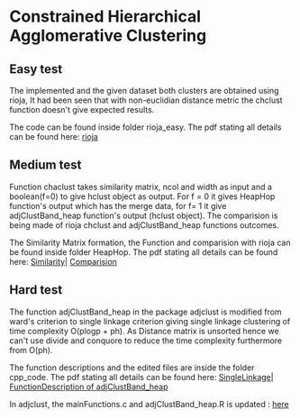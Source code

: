 # Constrained Hierarchical Agglomerative Clustering

## Easy test 
The implemented and the given dataset both clusters are obtained using rioja, It had been seen that with non-euclidian distance metric the chclust function doesn't give expected results.

The code can be found inside folder rioja_easy. 
The pdf stating all details can be found here: [rioja](https://github.com/parismita/gsoc-2017/blob/master/rioja_easy/easy.pdf)

## Medium test 
Function chaclust takes similarity matrix, ncol and width as input and a boolean(f=0) to give hclust object as output. For f = 0 it gives HeapHop function's output which has the merge data, for f= 1 it give adjClustBand_heap function's output (hclust object).
The comparision is being made of rioja chclust and adjClustBand_heap functions outcomes. 

The Similarity Matrix formation, the Function and comparision with rioja can be found inside folder HeapHop. 
The pdf stating all details can be found here: [Similarity](https://github.com/parismita/gsoc-2017/blob/master/HeapHop/similarity.pdf)| [Comparision](https://github.com/parismita/gsoc-2017/blob/master/HeapHop/comp.pdf)

## Hard test 
The function adjClustBand_heap in the package adjclust is modified from ward's criterion to single linkage criterion giving single linkage clustering of time complexity O(plogp + ph).
As Distance matrix is unsorted hence we can't use divide and conquore to reduce the time complexity furthermore from O(ph).

The function descriptions and the edited files are inside the folder cpp_code. 
The pdf stating all details can be found here: [SingleLinkage](https://github.com/parismita/gsoc-2017/blob/master/cpp_codes/singleLinkage.pdf)| [FunctionDescription of adjClustBand_heap](https://github.com/parismita/gsoc-2017/blob/master/cpp_codes/Func_desp_adjclustbandheap.pdf)

In adjclust, the mainFunctions.c and adjClustBand_heap.R is updated : [here](https://github.com/pneuvial/adjclust/compare/master...parismita:master)
